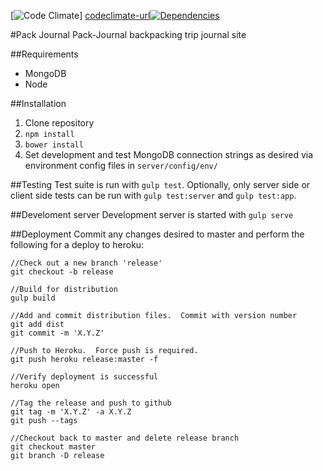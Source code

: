 [![Code Climate][codeclimate-image]] [codeclimate-url][![Dependencies][david-image]][david-url]

#Pack Journal
Pack-Journal backpacking trip journal site

##Requirements
* MongoDB
* Node

##Installation
1. Clone repository
2. `npm install`
3. `bower install`
4. Set development and test MongoDB connection strings as desired via environment config files in `server/config/env/`

##Testing
Test suite is run with `gulp test`.  Optionally, only server side or client side tests can be run with `gulp test:server` and `gulp test:app`.

##Develoment server
Development server is started with `gulp serve`

##Deployment
Commit any changes desired to master and perform the following for a deploy to heroku:
```
//Check out a new branch 'release'
git checkout -b release

//Build for distribution
gulp build

//Add and commit distribution files.  Commit with version number
git add dist
git commit -m 'X.Y.Z'

//Push to Heroku.  Force push is required.
git push heroku release:master -f

//Verify deployment is successful
heroku open

//Tag the release and push to github
git tag -m 'X.Y.Z' -a X.Y.Z
git push --tags

//Checkout back to master and delete release branch
git checkout master
git branch -D release
```

[codeclimate-image]: https://codeclimate.com/github/dmitrydwhite/pack-journal.png
[codeclimate-url]: https://codeclimate.com/github/dmitrydwhite/pack-journal
[david-image]: https://david-dm.org/dmitrydwhite/pack-journal.png
[david-url]: https://david-dm.org/dmitrydwhite/pack-journal